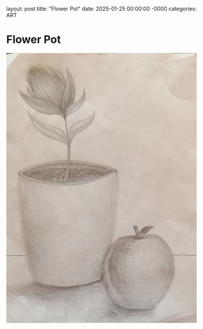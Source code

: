 layout: post
title: "Flower Pot"
date: 2025-01-25 00:00:00 -0000
categories: ART

# Flower Pot

![Flower pot](2025_01_19_flower_pot.jpg "Flower pot")
